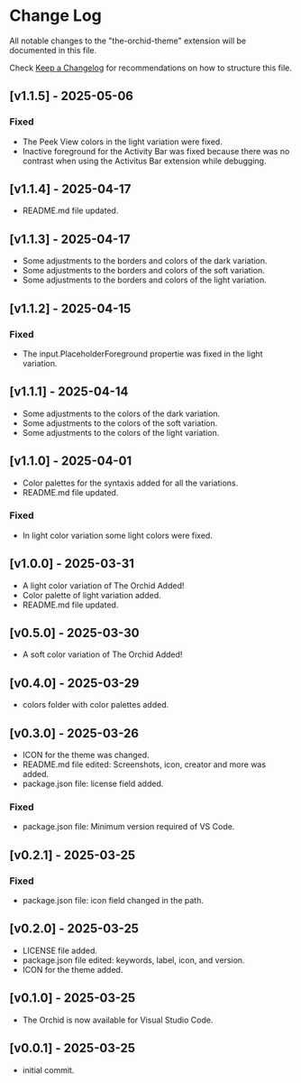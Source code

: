 # Change Log

All notable changes to the "the-orchid-theme" extension will be documented in this file.

Check [Keep a Changelog](http://keepachangelog.com/) for recommendations on how to structure this file.

## [v1.1.5] - 2025-05-06

### Fixed

- The Peek View colors in the light variation were fixed.
- Inactive foreground for the Activity Bar was fixed because there was no contrast when using the Activitus Bar extension while debugging.

## [v1.1.4] - 2025-04-17

- README.md file updated.

## [v1.1.3] - 2025-04-17

- Some adjustments to the borders and colors of the dark variation.
- Some adjustments to the borders and colors of the soft variation.
- Some adjustments to the borders and colors of the light variation.

## [v1.1.2] - 2025-04-15

### Fixed

- The input.PlaceholderForeground propertie was fixed in the light variation.

## [v1.1.1] - 2025-04-14

- Some adjustments to the colors of the dark variation.
- Some adjustments to the colors of the soft variation.
- Some adjustments to the colors of the light variation.

## [v1.1.0] - 2025-04-01

- Color palettes for the syntaxis added for all the variations.
- README.md file updated.

### Fixed

- In light color variation some light colors were fixed.

## [v1.0.0] - 2025-03-31

- A light color variation of The Orchid Added!
- Color palette of light variation added.
- README.md file updated.

## [v0.5.0] - 2025-03-30

- A soft color variation of The Orchid Added!

## [v0.4.0] - 2025-03-29

- colors folder with color palettes added.

## [v0.3.0] - 2025-03-26

- ICON for the theme was changed.
- README.md file edited: Screenshots, icon, creator  and more was added.
- package.json file: license field added.

### Fixed

- package.json file: Minimum version required of VS Code.

## [v0.2.1] - 2025-03-25

### Fixed

- package.json file: icon field changed in the path.

## [v0.2.0] - 2025-03-25

- LICENSE file added.
- package.json file edited: keywords, label, icon, and version.
- ICON for the theme added.

## [v0.1.0] - 2025-03-25

- The Orchid is now available for Visual Studio Code.

## [v0.0.1] - 2025-03-25

- initial commit.
